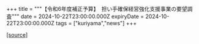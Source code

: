 +++
title = """【令和6年度補正予算】　担い手確保経営強化支援事業の要望調査"""
date = 2024-10-22T23:00:00.000Z
expiryDate = 2024-10-22T23:00:00.000Z
tags = ["kuriyama","news"]
+++


[[source]](https://www.town.kuriyama.hokkaido.jp/soshiki/50/24962.html)
